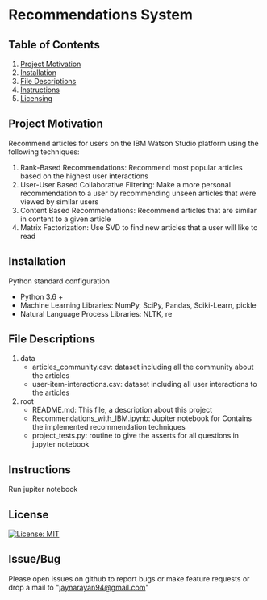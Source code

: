 # Recommendations System

## Table of Contents

1. [Project Motivation](#motivation)
2. [Installation](#installation)
3. [File Descriptions](#files)
4. [Instructions](#instructions)
5. [Licensing](#licensing)


## Project Motivation<a name="motivation"></a>

Recommend articles for users on the IBM Watson Studio platform using the following techniques:

1. Rank-Based Recommendations: Recommend most popular articles based on the highest user interactions
2. User-User Based Collaborative Filtering: Make a more personal recommendation to a user by recommending unseen articles that were viewed by similar users
3. Content Based Recommendations: Recommend articles that are similar in content to a given article
4. Matrix Factorization: Use SVD to find new articles that a user will like to read

## Installation <a name="installation"></a>

Python standard configuration
* Python 3.6 + 
* Machine Learning Libraries: NumPy, SciPy, Pandas, Sciki-Learn, pickle
* Natural Language Process Libraries: NLTK, re


## File Descriptions <a name="files"></a>

1. data
    - articles_community.csv: dataset including all the community about the articles 
    - user-item-interactions.csv: dataset including all user interactions to the articles
2. root
    - README.md: This file, a description about this project
    - Recommendations_with_IBM.ipynb: Jupiter notebook for Contains the implemented recommendation techniques
    - project_tests.py: routine to give the asserts for all questions in jupyter notebook


## Instructions<a name="instructions"></a>

Run jupiter notebook

<a name="licensing"></a>
## License
[![License: MIT](https://img.shields.io/badge/License-MIT-yellow.svg)](https://opensource.org/licenses/MIT)

## Issue/Bug
Please open issues on github to report bugs or make feature requests or drop a mail to "jaynarayan94@gmail.com"